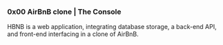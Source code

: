 ### 0x00 AirBnB clone | The Console


HBNB is a web application, integrating database storage, a back-end API, and front-end interfacing in a clone of AirBnB.
